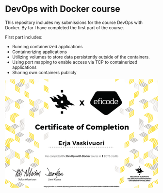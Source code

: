 # DevOps with Docker course

This repository includes my submissions for the course DevOps with Docker. By far I have completed the first part of the course. 

First part includes:
- Running containerized applications
- Containerizing applications
- Utilizing volumes to store data persistently outside of the containers.
- Using port mapping to enable access via TCP to containerized applications
- Sharing own containers publicly


![kuva](https://github.com/erjavaskivuori/devops-with-docker/blob/main/certificate-docker2023.png)
